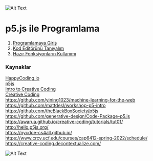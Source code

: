 ![Alt Text](https://github.com/unverciftci/P5_Programlama/blob/gh-pages/giphy-13-1.gif)

# p5.js ile Programlama



1. [Programlamaya Giriş](https://github.com/unverciftci/P5Programlama/blob/gh-pages/tutorials/p5js/_posts/2020-04-26-welcome-to-coding.md) <br/>
2. [Kod Editörünü Tanıyalım](https://github.com/unverciftci/P5_Programlama/tree/gh-pages/tutorials/p5js/_posts/editor.md) 
3. [Hazır Fonksiyonların Kullanımı](https://github.com/unverciftci/HappyCoding/blob/gh-pages/tutorials/p5js/_posts/2020-05-02-calling-functions.md)

<h3> Kaynaklar </h3> 

[HappyCoding.io](http://HappyCoding.io) <br/>
[p5js](https://p5js.org) <br/>
[Intro to Creative Coding](https://p5-demos.glitch.me/) <br/>
[Creative Coding](https://www.classes.cs.uchicago.edu/archive/2021/summer/creative-coding/csp/info.html) <br/>
https://github.com/yining1023/machine-learning-for-the-web <br/>
https://github.com/mattdesl/workshop-p5-intro <br/>
https://github.com/theBlackBoxSociety/p5js <br/>
https://github.com/generative-design/Code-Package-p5.js <br/>
https://awarua.github.io/creative-coding/tutorials/tut01/ <br/>
http://hello.p5js.org/ <br/>
https://nycdoe-cs4all.github.io/ <br/>
https://www.crcv.ucf.edu/courses/cap6412-spring-2022/schedule/ <br/>
https://creative-coding.decontextualize.com/ <br/>


![Alt Text](https://github.com/unverciftci/P5_Programlama/blob/gh-pages/p5.gif)
